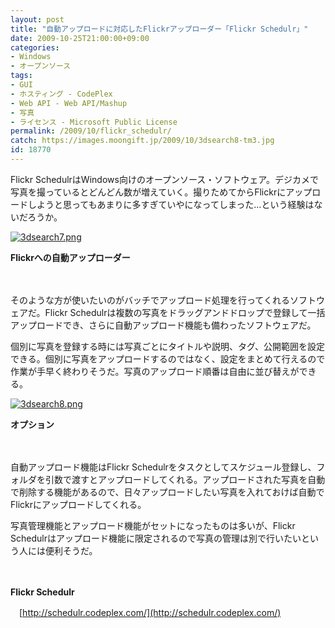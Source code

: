```yaml
---
layout: post
title: "自動アップロードに対応したFlickrアップローダー「Flickr Schedulr」"
date: 2009-10-25T21:00:00+09:00
categories:
- Windows
- オープンソース
tags: 
- GUI
- ホスティング - CodePlex
- Web API - Web API/Mashup
- 写真
- ライセンス - Microsoft Public License
permalink: /2009/10/flickr_schedulr/
catch: https://images.moongift.jp/2009/10/3dsearch8-tm3.jpg
id: 18770
---
```

Flickr SchedulrはWindows向けのオープンソース・ソフトウェア。デジカメで写真を撮っているとどんどん数が増えていく。撮りためてからFlickrにアップロードしようと思ってもあまりに多すぎていやになってしまった…という経験はないだろうか。

  

[![3dsearch7.png](https://images.moongift.jp/2009/10/3dsearch7-tm.jpg)](https://images.moongift.jp/2009/10/3dsearch71.png)  
  
**Flickrへの自動アップローダー**

  

　

  

そのような方が使いたいのがバッチでアップロード処理を行ってくれるソフトウェアだ。Flickr Schedulrは複数の写真をドラッグアンドドロップで登録して一括アップロードでき、さらに自動アップロード機能も備わったソフトウェアだ。

  
  
<!--more-->

個別に写真を登録する時には写真ごとにタイトルや説明、タグ、公開範囲を設定できる。個別に写真をアップロードするのではなく、設定をまとめて行えるので作業が手早く終わりそうだ。写真のアップロード順番は自由に並び替えができる。

  

[![3dsearch8.png](https://images.moongift.jp/2009/10/3dsearch8-tm3.jpg)](https://images.moongift.jp/2009/10/3dsearch83.png)  
  
**オプション**

  

　

  

自動アップロード機能はFlickr Schedulrをタスクとしてスケジュール登録し、フォルダを引数で渡すとアップロードしてくれる。アップロードされた写真を自動で削除する機能があるので、日々アップロードしたい写真を入れておけば自動でFlickrにアップロードしてくれる。

  

写真管理機能とアップロード機能がセットになったものは多いが、Flickr Schedulrはアップロード機能に限定されるので写真の管理は別で行いたいという人には便利そうだ。

  

　

  

**Flickr Schedulr**  
  
　[http://schedulr.codeplex.com/](http://schedulr.codeplex.com/)

  
